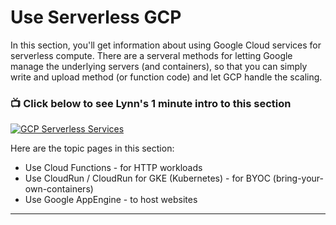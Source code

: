 # Use Serverless GCP


In this section, you'll get information about using Google Cloud services for serverless compute.  There are a serveral methods for letting Google manage the underlying servers (and containers), so that you can simply write and upload method (or function code) and let GCP handle the scaling.    

### 📺 Click below to see Lynn's 1 minute intro to this section  
[![GCP Serverless Services](http://img.youtube.com/vi/eyLWNwZtFHk/0.jpg)](http://www.youtube.com/watch?v=eyLWNwZtFHk "Intro to GCP Serverless Services")

Here are the topic pages in this section:

- Use Cloud Functions - for HTTP workloads
- Use CloudRun / CloudRun for GKE (Kubernetes) - for BYOC (bring-your-own-containers)
- Use Google AppEngine - to host websites

-----

